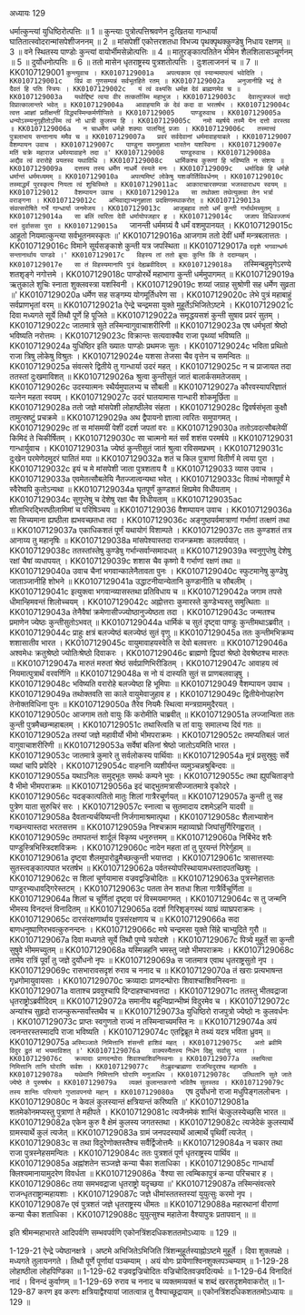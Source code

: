 अध्यायः 129

धर्मात्कुन्त्यां युधिष्ठिरोत्पत्तिः ॥ 1 ॥ कुन्त्याः पुत्रोत्पत्तिश्रवणेन दुःखितया गान्धार्यां घातितात्स्वोदरान्मांसपेशीजननम् ॥ 2 ॥ मांसपेशीं एकोत्तरशतधा विभज्य पृथक्पृथक्कुण्डेषु निधाय रक्षणम् ॥ 3 ॥ वने स्थितस्य पाण्डोः कुन्त्यां वायोर्भीमसेन्नोत्पत्तिः ॥ 4 ॥ मातुरङ्कात्पतितेन भीमेन शैलशिलासञ्चूर्णनम् ॥ 5 ॥ दुर्योधनोत्पत्तिः ॥ 6 ॥ ततो मासेन धृतराष्ट्रस्य पुत्रशतोत्पत्तिः । दुःशलाजननं च ॥ 7 ॥
KK0107129001	`कुन्त्युवाच ।
KK0107129001a	अपत्यकाम एवं स्यान्ममापत्यं भवेदिति ।
KK0107129001c	विप्रं वा गुणसम्पन्नं सर्वभूतहिते रतम् ॥
KK0107129002a	अनुजानीहि भद्रं ते दैवतं हि पतिः स्त्रियः ।
KK0107129002c	यं त्वं वक्ष्यसि धर्मज्ञ देवं ब्राह्मणमेव च ॥
KK0107129003a	यथोद्दिष्टं त्वया वीर तत्कर्तास्मि महाभुज ।
KK0107129003c	देवात्पुत्रफलं सद्यो विप्रात्कालान्तरे भवेत् ॥
KK0107129004a	आवाहयामि कं देवं कदा वा भरतर्षभ ।
KK0107129004c	त्वत्त आज्ञां प्रतीक्षन्तीं विद्ध्यस्मिन्कर्मणीप्सिते ॥
KK0107129005	पाण्डुरुवाच ।
KK0107129005a	धन्योऽस्म्यनुगृहीतोऽस्मि त्वं नो धात्री कुलस्य हि ।
KK0107129005c	नमो महर्षये तस्मै येन दत्तो वरस्तव ॥
KK0107129006a	न चाधर्मेण धर्मज्ञे शक्याः पालयितुं प्रजाः ।
KK0107129006c	तस्मात्त्वं पुत्रलाभाय सन्तानाय ममैव च ॥
KK0107129007a	प्रवरं सर्वदेवानां धर्ममावाहयाबले ।
KK0107129007	वैशम्पायन उवाच ।
KK0107129007c	पाण्डुना समनुज्ञाता भारतेन यशस्विना ।
KK0107129007e	मतिं चक्रे महाराज धर्मस्यावाहने तदा ॥'
KK0107129008	पाण्डुरुवाच ।
KK0107129008a	अद्यैव त्वं वरारोहे प्रयतस्व यथाविधि ।
KK0107129008c	धार्मिकश्च कुरूणां हि भविष्यति न संशयः ॥
KK0107129009a	दत्तस्य तस्य धर्मेण नाधर्मे रंस्यते मनः ।
KK0107129009c	धर्मादिकं हि धर्मज्ञे धर्मान्तं धर्ममध्यमम् ॥
KK0107129010a	अपत्यमिष्टं लोकेषु यशःकीर्तिविवर्धनम् ।
KK0107129010c	तस्माद्धर्मं पुरस्कृत्य नियता त्वं शुचिस्मिते ॥
KK0107129011ac	आकाराचारसम्पन्ना भजस्वाराधय स्वयम् ॥
KK0107129012	वैशम्पायन उवाच ।
KK0107129012a	सा तथोक्ता तथेत्युक्त्वा तेन भर्त्रा वराङ्गना ।
KK0107129012c	अभिवाद्याभ्यनुज्ञाता प्रदक्षिणमथाकरोत् ॥
KK0107129013a	संवत्सरोषिते गर्भे गान्धार्या जनमेजय ।
KK0107129013c	आजुबहाव ततो धर्मं कुन्ती गर्भार्थमच्युतम् ॥
KK0107129014a	सा बलिं त्वरिता देवी धर्मायोपजहार ह ।
KK0107129014c	जजाप विधिवज्जप्यं दत्तं दुर्वाससा पुरा ॥
KK0107129015a	`जानन्ती धर्ममग्र्यं वै धर्मं वशमुपानयत् ।
KK0107129015c	आहूतो नियमात्कुन्त्या सर्वभूतनमस्कृतः ॥'
KK0107129016a	आजगाम ततो देवीं धर्मो मन्त्रबलात्ततः ।
KK0107129016c	विमाने सूर्यसङ्काशे कुन्ती यत्र जपस्थिता ॥
KK0107129017a	`ददृशे भगवान्धर्मः सन्तानार्थाय पाण्डवे ।'
KK0107129017c	विहस्य तां ततो ब्रूयाः कुन्ति किं ते ददाम्यहम् ।
KK0107129017e	सा तं विहस्यमानापि पुत्रं देह्यब्रवीदिदम् ॥
KK0107129018a	`तस्मिन्बहुमृगेऽरण्ये शतशृङ्गे नगोत्तमे ।
KK0107129018c	पाण्डोरर्थे महाभागा कुन्ती धर्ममुपागमत् ॥
KK0107129019a	ऋतुकाले शुचिः स्नाता शुक्लवस्त्रा यशस्विनी ।
KK0107129019c	शय्यां जग्राह सुश्रोणी सह धर्मेण सुव्रता ॥'
KK0107129020a	धर्मेण सह सङ्गम्य योगमूर्तिधरेण सा ।
KK0107129020c	लेभे पुत्रं महाबाहुं सर्वप्राणभृतां वरम् ॥
KK0107129021a	ऐन्द्रे चन्द्रमसा युक्ते मुहूर्तेऽभिजितेऽष्टमे ।
KK0107129021c	दिवा मध्यगते सूर्ये तिथौ पूर्णे हि पूजिते ॥
KK0107129022a	समृद्धयसशं कुन्ती सुषाव प्रवरं सुतम् ।
KK0107129022c	जातमात्रे सुते तस्मिन्वागुवाचाशरीरिणी ॥
KK0107129023a	एष धर्मभृतां श्रेष्ठो भविष्यति नरोत्तमः ।
KK0107129023c	विक्रान्तः सत्यवाक्चैव राजा पृथ्व्यां भविष्यति ॥
KK0107129024a	युधिष्ठिर इति ख्यातः पाण्डोः प्रथमजः सुतः ।
KK0107129024c	भविता प्रथितो राजा त्रिषु लोकेषु विश्रुतः ।
KK0107129024e	यशसा तेजसा चैव वृत्तेन च समन्वितः ॥
KK0107129025a	संवत्सरे द्वितीये तु गान्धार्या उदरं महत् ।
KK0107129025c	न च प्राजायत तदा ततस्तां दुःखमाविशत् ॥
KK0107129026a	श्रुत्वा कुन्तीसुतं जातं बालार्कसमतेजसम् ।
KK0107129026c	उदस्यात्मनः स्थैर्यमुपालभ्य च सौबली ॥
KK0107129027a	कौरवस्यापरिज्ञातं यत्नेन महता स्वयम् ।
KK0107129027c	उदरं घातयामास गान्धारी शोकमूर्छिता ॥
KK0107129028a	ततो जज्ञे मांसपेशी लोहाष्ठीलेव संहता ।
KK0107129028c	द्विवर्षसंभृता कुक्षौ तामुत्स्रष्टुं प्रचक्रमे ॥
KK0107129029a	अथ द्वैपायनो ज्ञात्वा त्वरितः समुपागमत् ।
KK0107129029c	तां स मांसमयीं पेशीं ददर्श जपतां वरः ॥
KK0107129030a	ततोऽवदत्सौबलेयीं किमिदं ते चिकीर्षितम् ।
KK0107129030c	सा चात्मनो मतं सर्वं शशंस परमर्षये ॥
KK0107129031	गान्धार्युवाच ।
KK0107129031a	ज्येष्ठं कुन्तीसुतं जातं श्रुत्वा रविसमप्रभम् ।
KK0107129031c	दुःखेन परमेणेदमुदरं घातितं मया ॥
KK0107129032a	शतं च किल पुत्राणां वितीर्णं मे त्वया पुरा ।
KK0107129032c	इयं च मे मांसपेशी जाता पुत्रशताय वै ॥
KK0107129033	व्यास उवाच ।
KK0107129033a	एवमेतत्सौबलेयि नैतज्जात्वन्यथा भवेत् ।
KK0107129033c	वितथं नोक्तपूर्वं मे स्वैरेष्वपि कुतोऽन्यथा ॥
KK0107129034a	घृतपूर्णं कुण्डशतं क्षिप्रमेव विधीयताम् ।
KK0107129034c	सुगुप्तेषु च देशेषु रक्षा चैव विधीयताम् ॥
KK0107129035ac	शीताभिरद्भिरष्ठीलामिमां च परिषिञ्चय ॥
KK0107129036	वैशम्पायन उवाच ।
KK0107129036a	सा सिच्यमाना ह्यष्ठीला ह्यभवच्छतधा तदा ।
KK0107129036c	अङ्गुष्ठपर्वमात्राणां गर्भाणां तत्क्षणं तथा ॥
KK0107129037a	एकाधिकशतं पूर्णं यथायोगं विशाम्पते ।
KK0107129037c	ततः कुण्डशतं तत्र आनाय्य तु महानृषिः ॥
KK0107129038a	मांसपेश्यास्तदा राजन्क्रमशः कालपर्ययात् ।
KK0107129038c	ततस्तांस्तेषु कुण्डेषु गर्भान्सर्वान्समादधत् ॥
KK0107129039a	स्वनुगुप्तेषु देशेषु रक्षां चैषां व्यधापयत् ।
KK0107129039c	शशास चैव कृष्णो वै गर्भाणां रक्षणं तथा ॥
KK0107129040a	उवाच चैनां भगवान्कालेनैतावता पुनः ।
KK0107129040c	स्फुटमानेषु कुण्डेषु जाताञ्जानीहि शोभने ॥
KK0107129041a	उद्धाटनीयान्येतानि कुण्डानीति च सौबलीम् ।
KK0107129041c	इत्युक्त्वा भगवान्व्यासस्तथा प्रतिविधाय च ॥
KK0107129042a	जगाम तपसे धीमान्हिमवन्तं शिलोच्चयम् ।
KK0107129042c	अह्नोत्तराः कुमारस्ते कुण्डेभ्यस्तु समुत्थिताः ॥
KK0107129043a	तेनैवैषां क्रमेणासीज्ज्योष्ठानुज्येष्ठता तदा ।
KK0107129043c	जन्मतश्च प्रमाणेन ज्येष्ठः कुन्तीसुतोऽभवत् ॥
KK0107129044a	धार्मिकं च सुतं दृष्ट्वा पाण्डुः कुन्तीमथाऽब्रवीत् ।
KK0107129044c	प्राहुः क्षत्रं बलज्येष्ठं बलज्येष्ठं सुतं वृणु ॥
KK0107129045a	ततः कुन्तीमभिक्रम्य शशासातीव भारत ।
KK0107129045c	वायुमावाहयस्वेति स देवो बलवत्तरः ॥
KK0107129046a	अश्वमेधः क्रतुश्रेष्ठो ज्योतिःश्रेष्ठो दिवाकरः ।
KK0107129046c	ब्राह्मणो द्विपदां श्रेष्ठो देवश्रेष्ठश्च मारुतः ॥
KK0107129047a	मारुतं मरुतां श्रेष्ठं सर्वप्राणिभिरीडितम् ।
KK0107129047c	आवाहय त्वं नियमात्पुत्रार्थं वरवर्णिनि ॥
KK0107129048a	स नो यं दास्यति सुतं स प्राणबलवान्नृषु ।
KK0107129048c	भविष्यति वरारोहे बलज्येष्ठा हि भूमिपाः ॥
KK0107129049	वैशम्पायन उवाच ।
KK0107129049a	तथोक्तवति सा काले वायुमेवाजुहाव ह ।
KK0107129049c	द्वितीयेनोपहारेण तेनोक्तविधिना पुनः ॥
KK0107129050a	तैरेव नियमैः स्थित्वा मन्त्रग्राममुदैरयत् ।
KK0107129050c	आजगाम ततो वायुः किं करोमीति चाब्रवीत् ॥
KK0107129051a	लज्जान्विता ततः कुन्ती पुत्रमैच्छन्महाबलम् ।
KK0107129051c	तथास्त्विति च तां वायुः समालभ्य दिवं गतः ॥
KK0107129052a	तस्यां जज्ञे महावीर्यो भीमो भीमपराक्रमः ।
KK0107129052c	तमप्यतिबलं जातं वागुवाचाशरीरिणी ॥
KK0107129053a	सर्वेषां बलिनां श्रेष्ठो जातोऽयमिति भारत ।
KK0107129053c	जातमात्रे कुमारे तु सर्वलोकस्य पार्थिवाः ॥
KK0107129054a	मूत्रं प्रसुस्रुवुः सर्वे व्यथां चापि प्रपेदिरे ।
KK0107129054c	वाहनानि व्यशीर्यन्त व्यमुञ्चन्नश्रुबिन्दवः ॥
KK0107129055a	यथाऽनिलः समुद्भूतः समर्थः कम्पने भुवः ।
KK0107129055c	तथा ह्युपचिताङ्गो वै भीमो भीमपराक्रमः ॥
KK0107129056a	इदं चाद्भुतमत्रासीज्जातमात्रे वृकोदरे ।
KK0107129056c	यदङ्कात्पतितो मातुः शिलां गात्रैरचूर्णयत् ॥
KK0107129057a	कुन्ती तु सह पुत्रेण याता सुरुचिरं सरः ।
KK0107129057c	स्नात्वा च सुतमादाय दशमेऽहनि यादवी ॥
KK0107129058a	दैवतान्यर्चयिष्यन्ती निर्जगामाश्रमात्पृथा ।
KK0107129058c	शैलाभ्याशेन गच्छन्त्यास्तदा भरतसत्तम ॥
KK0107129059a	निश्चक्राम महाव्याघ्रो जिघांसुर्गिरिगह्वरात् ।
KK0107129059c	तमापतन्तं शार्दूलं विकृष्य धनुरुत्तमम् ॥
KK0107129060a	निर्बिभेद शरैः पाण्डुस्त्रिभिस्त्रिदशविक्रमः ।
KK0107129060c	नादेन महता तां तु पूरयन्तं गिरेर्गुहाम् ॥
KK0107129061a	दृष्ट्वा शैलमुपारोढुमैच्छत्कुन्ती भयात्तदा ।
KK0107129061c	त्रासात्तस्याः सुतस्त्वङ्कात्पपात भरतर्षभ ॥
KK0107129062a	पर्वतस्योपरिस्थायामधस्तादपतच्छिशुः ।
KK0107129062c	स शिलां चूर्णयामास वज्रवद्वज्रिचोदितः ॥
KK0107129063a	पुत्रस्नेहात्ततः पाण्डुरभ्यधावद्गिरेस्तटम् ।
KK0107129063c	पतता तेन शतधा शिला गात्रैर्विचूर्णिता ॥
KK0107129064a	शिलां च चूर्णितां दृष्ट्वा परं विस्मयमागमत् ।
KK0107129064c	स तु जन्मनि भीमस्य विनदन्तं विनादितम् ॥
KK0107129065a	ददर्श गिरिशृङ्गस्थं व्याघ्रं व्याघ्रपराक्रमः ।
KK0107129065c	दारसंरक्षणार्थाय पुत्रसंरक्षणाय च ॥
KK0107129066a	सदा बाणधनुष्पाणिरभवत्कुरुनन्दनः ।
KK0107129066c	मघे चन्द्रमसा युक्ते सिंहे चाभ्युदिते गुरौ ॥
KK0107129067a	दिवा मध्यगते सूर्ये तिथौ पुण्ये त्रयोदशे ।
KK0107129067c	पित्र्ये मुहूर्ते सा कुन्ती सुषुवे भीममच्युतम् ॥
KK0107129068a	यस्मिन्नहनि भमस्तु जज्ञे भीमपराक्रमः ।
KK0107129068c	तामेव रात्रिं पूर्वां तु जज्ञे दुर्योधनो नृपः ॥
KK0107129069a	स जातमात्र एवाथ धृतराष्ट्रसुतो नृप ।
KK0107129069c	रासभारावसदृशं रुराव च ननाद च ॥
KK0107129070a	तं खराः प्रत्यभाषन्त गृध्रगोमायुवायसाः ।
KK0107129070c	क्रव्यादाः प्राणदन्घोराः शिवाश्चाशिवनिस्वनाः ॥
KK0107129071a	वाताश्च प्रववुश्चापि दिग्दाहश्चाभवत्तदा ।
KK0107129071c	ततस्तु भीतवद्राजा धृतराष्ट्रोऽब्रवीदिदम् ॥
KK0107129072a	समानीय बहून्विप्रान्भीष्मं विदुरमेव च ।
KK0107129072c	अन्यांश्च सुहृदो राजन्कुरून्सर्वांस्तथैव च ॥
KK0107129073a	युधिष्ठिरो राजपुत्रो ज्येष्ठो नः कुलवर्धनः ।
KK0107129073c	प्राप्तः स्वगुणतो राज्यं न तस्मिन्वाच्यमस्ति नः ॥
KK0107129074a	अयं त्वनन्तरस्तस्मादपि राजा भविष्यति ।
KK0107129074c	एतद्विब्रूत मे तथ्यं यदत्र भविता ध्रुवम् ॥
KK0107129075a	`अस्मिञ्जाते निमित्तानि शंसन्ती हाशिवं महत् ।
KK0107129075c	अतो ब्रवीमि विदुर द्रुतं मां भयमाविशत् ॥'
KK0107129076a	वाक्यस्यैतस्य निधेन दिक्षु सर्वासु भारत ।
KK0107129076c	क्रव्यादाः प्राणदन्घोराः शिवाश्चाशिवनिस्वनाः ॥
KK0107129077a	लक्षयित्वा निमित्तानि तानि घोराणि सर्वशः ।
KK0107129077c	तेऽब्रुवन्ब्राह्मणा राजन्विदुरश्च महामतिः ॥
KK0107129078a	यथेमानि निमित्तानि घोराणि मनुजाधिप ।
KK0107129078c	उत्थितानि सुते जाते ज्येष्ठे ते पुरुषर्षभ ॥
KK0107129079a	व्यक्तं कुलान्तकरणो भवितैष सुतस्तव ।
KK0107129079c	तस्य शान्तिः परित्यागे गुप्तावपनयो महान् ॥
KK0107129080a	`एष दुर्योधनो राजा मधुपिङ्गललोचनः ।
KK0107129080c	न केवलं कुलस्यान्तं क्षत्रियान्तं करिष्यति ॥'
KK0107129081a	शतमेकोनमप्यस्तु पुत्राणां ते महीपते ।
KK0107129081c	त्यजैनमेकं शान्तिं चेत्कुलस्येच्छसि भारत ॥
KK0107129082a	एकेन कुरु वै क्षेमं कुलस्य जगतस्तथा ।
KK0107129082c	त्यजेदेकं कुलस्यार्थे ग्रामस्यार्थे कुलं त्यजेत् ॥
KK0107129083a	ग्रामं जनपदस्यार्थे आत्मार्थे पृथिवीं त्यजेत् ।
KK0107129083c	स तथा विदुरेणोक्तस्तैश्च सर्वैर्द्विजोत्तमैः ॥
KK0107129084a	न चकार तथा राजा पुत्रस्नेहसमन्वितः ।
KK0107129084c	ततः पुत्रशतं पूर्ण धृतराष्ट्रस्य पार्थिव ॥
KK0107129085a	अह्नांशतेन सञ्जज्ञे कन्या चैका शताधिका ।
KK0107129085c	गान्धार्यां क्लिश्यमानायामुदरेण विवर्धता ॥
KK0107129086a	`वैश्या सा त्वम्बिकापुत्रं कन्या परिचचार ह ।
KK0107129086c	तया समभवद्राजा धृतराष्ट्रो यदृच्छया ॥'
KK0107129087a	तस्मिन्संवत्सरे राजन्धृतराष्ट्रान्महायशाः ।
KK0107129087c	जज्ञे धीमांस्ततस्तस्यां युयुत्सुः करमो नृप ।
KK0107129087e	एवं पुत्रशतं जज्ञे धृतराष्ट्रस्य धीमतः ॥
KK0107129088a	महारथानां वीराणां कन्या चैका शताधिका ।
KK0107129088c	युयुत्सुश्च महातेजा वैश्यापुत्रः प्रतापवान् ॥ ॥

इति श्रीमन्महाभारते आदिपर्वणि सम्भवपर्वणि एकोनत्रिंशदधिकशततमोऽध्यायः ॥ 129 ॥

1-129-21 ऐन्द्रे ज्येष्ठानक्षत्रे । अष्टमे अभिजितेऽभिजिति त्रिंशन्मुहूर्तस्याह्नोऽष्टमे मुहूर्ते । दिवा शुक्लपक्षे । मध्यगते तुलायनगते । तिथौ पूर्णे पूर्णायां पञ्चम्याम् । अयं योगः प्रायेणाश्विनशुक्लपञ्चम्याम् ॥ 1-129-28 लोहाष्ठीला लोहपिण्डिका ॥ 1-129-62 वज्रवद्वज्रिचोदितः वज्रिचोदितवज्रवदित्यर्थः ॥ 1-129-64 विनादितं नादं । विनन्दं कुर्वाणम् ॥ 1-129-69 रुराव च ननाद च व्यक्तमव्यक्तं च शब्दं खरसदृशमेवाकरोत् ॥ 1-129-87 करण इव करणः क्षत्रियाद्वैश्यायां जातत्वान्न तु वैश्याच्छूद्रायाम् ॥ एकोनत्रिंशदधिकशततमोऽध्यायः ॥ 129 ॥
